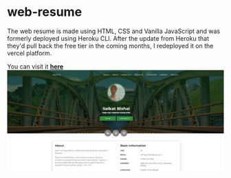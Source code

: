 # web-resume
The web resume is made using HTML, CSS and Vanilla JavaScript and was formerly deployed using Heroku CLI. After the update from Heroku that they'd pull back the free tier in the coming months, I redeployed it on the vercel platform.

You can visit it <b>[here](https://developer-resume-livid.vercel.app/)</b>
<br>
<img src = "https://github.com/saikatbishal/resume/blob/main/Screenshot%20(230).png"/>
